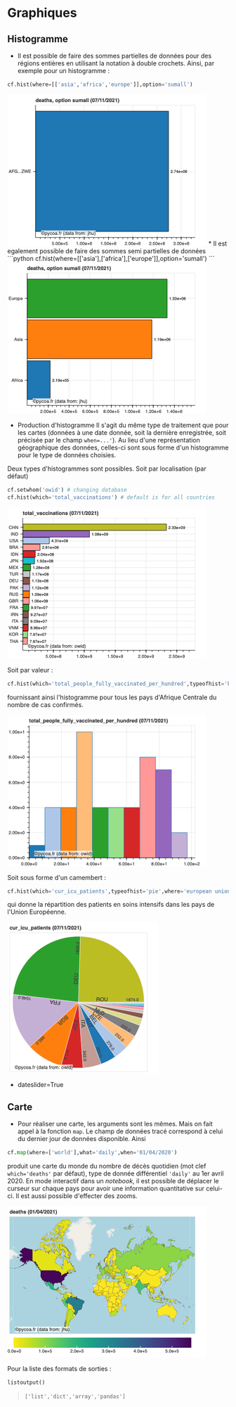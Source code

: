 
# Graphiques
## Histogramme
* Il est possible de faire des sommes partielles de données pour des régions entières en utilisant la notation à double crochets. Ainsi, par exemple pour un histogramme :
```python
cf.hist(where=[['asia','africa','europe']],option='sumall')
```
<img src="figs/histo_jhu_sumall.png" alt="figs/histo_jhu_sumall.png" />
* Il est egalement possible de faire des sommes semi partielles de données
```python
cf.hist(where=[['asia'],['africa'],['europe']],option='sumall')
```
<img src="figs/histo_jhu_sumall_semipartiel.png" alt="figs/histo_jhu_sumall_semipartiel.png" />


* Production d'histogramme
Il s'agit du même type de traitement que pour les cartes (données à une date donnée, soit la dernière enregistrée, soit précisée par le champ `when=...'`). Au lieu d'une représentation géographique des données, celles-ci sont sous forme d'un histogramme pour le type de données choisies.

Deux types d'histogrammes sont possibles. Soit par localisation (par défaut)
```python
cf.setwhom('owid') # changing database
cf.hist(which='total_vaccinations') # default is for all countries
```
<img src="figs/hist_owid.png" alt="figs/hist_owid.png">

Soit par valeur :
```python
cf.hist(which='total_people_fully_vaccinated_per_hundred',typeofhist='byvalue',where='asia')
```
fournissant ainsi l'histogramme pour tous les pays d'Afrique Centrale du nombre de cas confirmés.

<img src="figs/hist_owid_asia.png" alt=" figs/hist_owid_asia.png" />

Soit sous forme d'un camembert :
```python
cf.hist(which='cur_icu_patients',typeofhist='pie',where='european union')
```
qui donne la répartition des patients en soins intensifs dans les pays de l'Union Européenne.

<img src="figs/pie_owid.png" alt="figs/pie_owid.png" />

* dateslider=True

## Carte

* Pour réaliser une carte, les arguments sont les mêmes. Mais on fait appel à la fonction `map`. Le champ de données tracé correspond à celui du dernier jour de données disponible. Ainsi
```python
cf.map(where=['world'],what='daily',when='01/04/2020')
```
produit une carte du monde du nombre de décès quotidien (mot clef `which='deaths'` par défaut), type de donnée différentiel `'daily'` au 1er avril 2020. En mode interactif dans un _notebook_, il est possible de déplacer le curseur sur chaque pays pour avoir une information quantitative sur celui-ci. Il est aussi possible d'effecter des zooms.

<img src="figs/map_jhu.png" alt="figs/map_jhu.png" />

Pour la liste des formats de sorties :
```python
listoutput()
```
> `['list','dict','array','pandas']`

